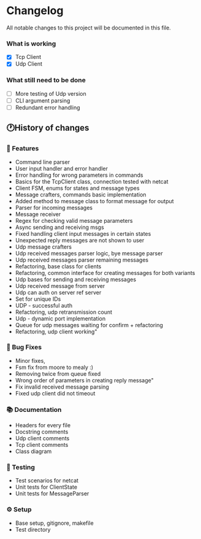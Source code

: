 # Changelog

All notable changes to this project will be documented in this file.

### What is working
- [x] Tcp Client
- [x] Udp Client
### What still need to be done
- [ ] More testing of Udp version
- [ ] CLI argument parsing
- [ ] Redundant error handling

## 🕐History of changes

### 🚀 Features
- Command line parser
- User input handler and error handler
- Error handling for wrong parameters in commands
- Basics for the TcpClient class, connection tested with netcat
- Client FSM, enums for states and message types
- Message crafters, commands basic implementation
- Added method to message class to format message for output
- Parser for incoming messages
- Message receiver
- Regex for checking valid message parameters
- Async sending and receiving msgs
- Fixed handling client input messages in certain states
- Unexpected reply messages are not shown to user
- Udp message crafters
- Udp received messages parser logic, bye message parser
- Udp received messages parser remaining messages
- Refactoring, base class for clients
- Refactoring, common interface for creating messages for both variants
- Udp bases for sending and receiving messages
- Udp received message from server
- Udp can auth on server ref server
- Set for unique IDs
- UDP - successful auth
- Refactoring, udp retransmission count
- Udp - dynamic port implementation
- Queue for udp messages waiting for confirm + refactoring
- Refactoring, udp client working"

### 🐛 Bug Fixes

- Minor fixes, 
- Fsm fix from moore to mealy :)
- Removing twice from queue fixed
- Wrong order of parameters in creating reply message"
- Fix invalid received message parsing
- Fixed udp client did not timeout

### 📚 Documentation

- Headers for every file
- Docstring comments
- Udp client comments
- Tcp client comments
- Class diagram

### 🧪 Testing

- Test scenarios for netcat
- Unit tests for ClientState
- Unit tests for MessageParser

### ⚙️ Setup

- Base setup, gitignore, makefile
- Test directory

<!-- generated by git-cliff -->
